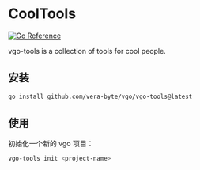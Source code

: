 # CoolTools

[![Go Reference](https://pkg.go.dev/badge/github.com/vera-byte/vgo/vgo-tools.svg)](https://pkg.go.dev/github.com/vera-byte/vgo/vgo-tools)

vgo-tools is a collection of tools for cool people.

## 安装

```bash
go install github.com/vera-byte/vgo/vgo-tools@latest
```

## 使用

初始化一个新的 vgo 项目：

```bash
vgo-tools init <project-name>
```
